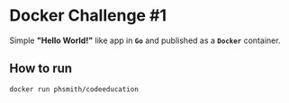 # Docker Challenge #1

Simple **"Hello World!"** like app in **`Go`** and published as a **`Docker`** container.

## How to run
```
docker run phsmith/codeeducation
```
